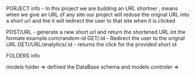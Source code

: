 PORJECT info -
In this project we are building an URL shortner ,
means when we give an URL of any site our project will reduse the orignal 
URL into a short url and the it will redirect the user to that site when it is clicked

POST/URL - generate a new short url and return the shortened URL int the formate example.com/random-id 
GET/:id - Redirect the user to the orignal URL 
GET//URL/analytics/:id - returns the click for the provided short id 



FOLDERS info 

models folder =>  defined the DataBase schema and models
controler => 
